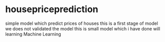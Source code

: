 # housepriceprediction
simple model which predict prices of houses
this is a first stage of model 
we does not validated the model
this is small model which i have done will learning Machine Learning
